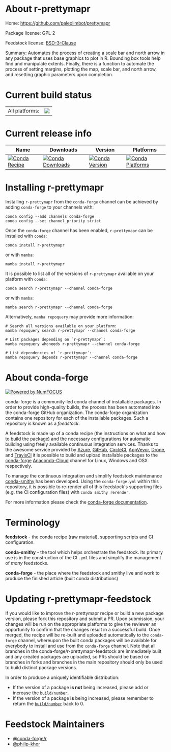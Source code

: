 About r-prettymapr
==================

Home: https://github.com/paleolimbot/prettymapr

Package license: GPL-2

Feedstock license: [BSD-3-Clause](https://github.com/conda-forge/r-prettymapr-feedstock/blob/main/LICENSE.txt)

Summary: Automates the process of creating a scale bar and north arrow in any package that uses base graphics to plot in R. Bounding box tools help find and manipulate extents. Finally, there is a function to automate the process of setting margins, plotting the map, scale bar, and north arrow, and resetting graphic parameters upon completion.

Current build status
====================


<table><tr><td>All platforms:</td>
    <td>
      <a href="https://dev.azure.com/conda-forge/feedstock-builds/_build/latest?definitionId=2392&branchName=main">
        <img src="https://dev.azure.com/conda-forge/feedstock-builds/_apis/build/status/r-prettymapr-feedstock?branchName=main">
      </a>
    </td>
  </tr>
</table>

Current release info
====================

| Name | Downloads | Version | Platforms |
| --- | --- | --- | --- |
| [![Conda Recipe](https://img.shields.io/badge/recipe-r--prettymapr-green.svg)](https://anaconda.org/conda-forge/r-prettymapr) | [![Conda Downloads](https://img.shields.io/conda/dn/conda-forge/r-prettymapr.svg)](https://anaconda.org/conda-forge/r-prettymapr) | [![Conda Version](https://img.shields.io/conda/vn/conda-forge/r-prettymapr.svg)](https://anaconda.org/conda-forge/r-prettymapr) | [![Conda Platforms](https://img.shields.io/conda/pn/conda-forge/r-prettymapr.svg)](https://anaconda.org/conda-forge/r-prettymapr) |

Installing r-prettymapr
=======================

Installing `r-prettymapr` from the `conda-forge` channel can be achieved by adding `conda-forge` to your channels with:

```
conda config --add channels conda-forge
conda config --set channel_priority strict
```

Once the `conda-forge` channel has been enabled, `r-prettymapr` can be installed with `conda`:

```
conda install r-prettymapr
```

or with `mamba`:

```
mamba install r-prettymapr
```

It is possible to list all of the versions of `r-prettymapr` available on your platform with `conda`:

```
conda search r-prettymapr --channel conda-forge
```

or with `mamba`:

```
mamba search r-prettymapr --channel conda-forge
```

Alternatively, `mamba repoquery` may provide more information:

```
# Search all versions available on your platform:
mamba repoquery search r-prettymapr --channel conda-forge

# List packages depending on `r-prettymapr`:
mamba repoquery whoneeds r-prettymapr --channel conda-forge

# List dependencies of `r-prettymapr`:
mamba repoquery depends r-prettymapr --channel conda-forge
```


About conda-forge
=================

[![Powered by
NumFOCUS](https://img.shields.io/badge/powered%20by-NumFOCUS-orange.svg?style=flat&colorA=E1523D&colorB=007D8A)](https://numfocus.org)

conda-forge is a community-led conda channel of installable packages.
In order to provide high-quality builds, the process has been automated into the
conda-forge GitHub organization. The conda-forge organization contains one repository
for each of the installable packages. Such a repository is known as a *feedstock*.

A feedstock is made up of a conda recipe (the instructions on what and how to build
the package) and the necessary configurations for automatic building using freely
available continuous integration services. Thanks to the awesome service provided by
[Azure](https://azure.microsoft.com/en-us/services/devops/), [GitHub](https://github.com/),
[CircleCI](https://circleci.com/), [AppVeyor](https://www.appveyor.com/),
[Drone](https://cloud.drone.io/welcome), and [TravisCI](https://travis-ci.com/)
it is possible to build and upload installable packages to the
[conda-forge](https://anaconda.org/conda-forge) [Anaconda-Cloud](https://anaconda.org/)
channel for Linux, Windows and OSX respectively.

To manage the continuous integration and simplify feedstock maintenance
[conda-smithy](https://github.com/conda-forge/conda-smithy) has been developed.
Using the ``conda-forge.yml`` within this repository, it is possible to re-render all of
this feedstock's supporting files (e.g. the CI configuration files) with ``conda smithy rerender``.

For more information please check the [conda-forge documentation](https://conda-forge.org/docs/).

Terminology
===========

**feedstock** - the conda recipe (raw material), supporting scripts and CI configuration.

**conda-smithy** - the tool which helps orchestrate the feedstock.
                   Its primary use is in the construction of the CI ``.yml`` files
                   and simplify the management of *many* feedstocks.

**conda-forge** - the place where the feedstock and smithy live and work to
                  produce the finished article (built conda distributions)


Updating r-prettymapr-feedstock
===============================

If you would like to improve the r-prettymapr recipe or build a new
package version, please fork this repository and submit a PR. Upon submission,
your changes will be run on the appropriate platforms to give the reviewer an
opportunity to confirm that the changes result in a successful build. Once
merged, the recipe will be re-built and uploaded automatically to the
`conda-forge` channel, whereupon the built conda packages will be available for
everybody to install and use from the `conda-forge` channel.
Note that all branches in the conda-forge/r-prettymapr-feedstock are
immediately built and any created packages are uploaded, so PRs should be based
on branches in forks and branches in the main repository should only be used to
build distinct package versions.

In order to produce a uniquely identifiable distribution:
 * If the version of a package **is not** being increased, please add or increase
   the [``build/number``](https://docs.conda.io/projects/conda-build/en/latest/resources/define-metadata.html#build-number-and-string).
 * If the version of a package **is** being increased, please remember to return
   the [``build/number``](https://docs.conda.io/projects/conda-build/en/latest/resources/define-metadata.html#build-number-and-string)
   back to 0.

Feedstock Maintainers
=====================

* [@conda-forge/r](https://github.com/conda-forge/r/)
* [@philip-khor](https://github.com/philip-khor/)

